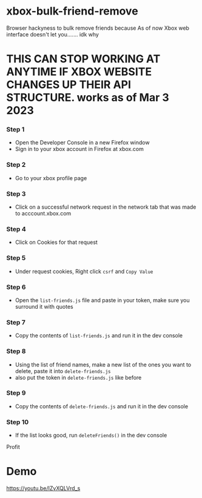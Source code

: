 # xbox-bulk-friend-remove

Browser hackyness to bulk remove friends because As of now Xbox web interface doesn't let you....... idk why

# THIS CAN STOP WORKING AT ANYTIME IF XBOX WEBSITE CHANGES UP THEIR API STRUCTURE. works as of Mar 3 2023

### Step 1

- Open the Developer Console in a new Firefox window
- Sign in to your xbox account in Firefox at xbox.com

### Step 2

- Go to your xbox profile page

### Step 3

- Click on a successful network request in the network tab that was made to acccount.xbox.com

### Step 4

- Click on Cookies for that request

### Step 5

- Under request cookies, Right click `csrf` and `Copy Value`

### Step 6

- Open the `list-friends.js` file and paste in your token, make sure you surround it with quotes

### Step 7

- Copy the contents of `list-friends.js` and run it in the dev console

### Step 8

- Using the list of friend names, make a new list of the ones you want to delete, paste it into `delete-friends.js`
- also put the token in `delete-friends.js` like before

### Step 9

- Copy the contents of `delete-friends.js` and run it in the dev console

### Step 10

- If the list looks good, run `deleteFriends()` in the dev console

Profit

# Demo

https://youtu.be/IZvXQLVrd_s

